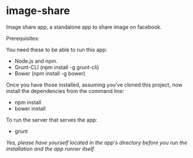 image-share
===========

Image share app, a standalone app to share image on facebook.

Prerequisites:

You need these to be able to run this app:
<ul>
  <li>Node.js and npm.</li>
  <li>Grunt-CLI (npm install -g grunt-cli)</li>
  <li>Bower (npm install -g bower)</li>
</ul>

Once you have those installed, assuming you've cloned this project, now install the dependencies from the command line:

<ul>
  <li>npm install</li>
  <li>bower install</li>
</ul>

To run the server that serves the app:

<ul>
  <li>grunt</li>
</ul>
  
<i>Yes, please have yourself located in the app's directory before you run the installation and the app runner itself.</i>